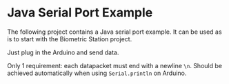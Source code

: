 # Java Serial Port Example

The following project contains a Java serial port example. It can be used as is to start with the Biometric Station project.

Just plug in the Arduino and send data.

Only 1 requirement: each datapacket must end with a newline `\n`. Should be achieved automatically when using `Serial.println` on Arduino.